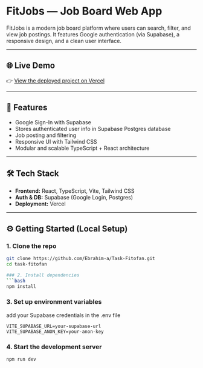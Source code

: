 # FitJobs — Job Board Web App

FitJobs is a modern job board platform where users can search, filter, and view job postings. It features Google authentication (via Supabase), a responsive design, and a clean user interface.

---

## 🌐 Live Demo

👉 [View the deployed project on Vercel](https://task-fitofan.vercel.app/)

---

## 🚀 Features

- Google Sign-In with Supabase
- Stores authenticated user info in Supabase Postgres database
- Job posting and filtering
- Responsive UI with Tailwind CSS
- Modular and scalable TypeScript + React architecture

---

## 🛠 Tech Stack

- **Frontend:** React, TypeScript, Vite, Tailwind CSS
- **Auth & DB:** Supabase (Google Login, Postgres)
- **Deployment:** Vercel

---

## ⚙️ Getting Started (Local Setup)

### 1. Clone the repo
```bash
git clone https://github.com/Ebrahim-a/Task-Fitofan.git
cd task-fitofan

### 2. Install dependencies
```bash
npm install
```

### 3. Set up environment variables

add your Supabase credentials in the .env file

```env
VITE_SUPABASE_URL=your-supabase-url  
VITE_SUPABASE_ANON_KEY=your-anon-key
```

### 4. Start the development server
```bash
npm run dev
```
